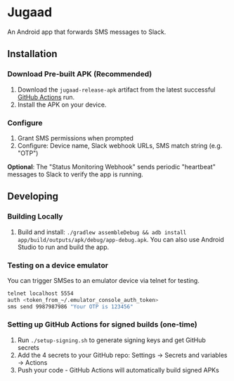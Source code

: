 # Jugaad

An Android app that forwards SMS messages to Slack.

## Installation

### Download Pre-built APK (Recommended)
1. Download the `jugaad-release-apk` artifact from the latest successful [GitHub Actions](https://github.com/nilenso/jugaad/actions/workflows/build-release.yml?query=branch%3Amain) run.
2. Install the APK on your device.

### Configure
1. Grant SMS permissions when prompted
2. Configure: Device name, Slack webhook URLs, SMS match string (e.g. "OTP")

**Optional**: The "Status Monitoring Webhook" sends periodic "heartbeat" messages to Slack to verify the app is running.

## Developing

### Building Locally
1. Build and install: `./gradlew assembleDebug && adb install app/build/outputs/apk/debug/app-debug.apk`. You can also use Android Studio to run and build the app.

### Testing on a device emulator

You can trigger SMSes to an emulator device via telnet for testing.
```bash
telnet localhost 5554
auth <token_from_~/.emulator_console_auth_token>
sms send 9987987986 "Your OTP is 123456"
```

### Setting up GitHub Actions for signed builds (one-time)
1. Run `./setup-signing.sh` to generate signing keys and get GitHub secrets
2. Add the 4 secrets to your GitHub repo: Settings → Secrets and variables → Actions
3. Push your code - GitHub Actions will automatically build signed APKs
